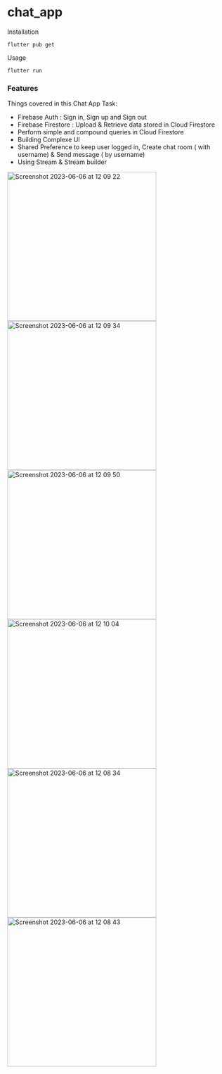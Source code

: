 # chat_app

Installation

```
flutter pub get
```
Usage 

```
flutter run
```

### Features

Things covered in this Chat App Task:
- Firebase Auth :  Sign in, Sign up and Sign out
- Firebase Firestore : Upload & Retrieve data stored in Cloud Firestore
- Perform simple and compound queries in Cloud Firestore
- Building Complexe UI 
- Shared Preference to keep user logged in, Create chat room ( with username) & Send message ( by username)
- Using Stream & Stream builder

<img width="339" alt="Screenshot 2023-06-06 at 12 09 22" src="https://github.com/thuvarakan94/chat_app/assets/100839883/d5a15948-2c48-426b-aed4-1312e3157d72">
<img width="339" alt="Screenshot 2023-06-06 at 12 09 34" src="https://github.com/thuvarakan94/chat_app/assets/100839883/1c01c464-b0ce-4230-9480-3e9ed0dc03c7">
<img width="339" alt="Screenshot 2023-06-06 at 12 09 50" src="https://github.com/thuvarakan94/chat_app/assets/100839883/41f2ca00-fee2-4328-b15e-d272dab4bcc7">
<img width="339" alt="Screenshot 2023-06-06 at 12 10 04" src="https://github.com/thuvarakan94/chat_app/assets/100839883/47dc69d6-4c7f-493d-96a7-7de1e5d9b554">
<img width="339" alt="Screenshot 2023-06-06 at 12 08 34" src="https://github.com/thuvarakan94/chat_app/assets/100839883/2621350d-3346-4d84-9778-e9657233e4f8">
<img width="339" alt="Screenshot 2023-06-06 at 12 08 43" src="https://github.com/thuvarakan94/chat_app/assets/100839883/b6a02a94-e99d-4bf4-bc3d-87c14cfb65df">